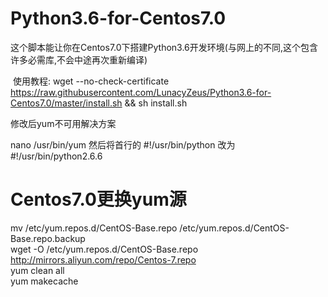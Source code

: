 # Python3.6-for-Centos7.0
这个脚本能让你在Centos7.0下搭建Python3.6开发环境(与网上的不同,这个包含许多必需库,不会中途再次重新编译)
  
  使用教程: wget --no-check-certificate https://raw.githubusercontent.com/LunacyZeus/Python3.6-for-Centos7.0/master/install.sh && sh install.sh

修改后yum不可用解决方案

nano /usr/bin/yum
然后将首行的
#!/usr/bin/python
改为
#!/usr/bin/python2.6.6


# Centos7.0更换yum源
mv /etc/yum.repos.d/CentOS-Base.repo /etc/yum.repos.d/CentOS-Base.repo.backup  
wget -O /etc/yum.repos.d/CentOS-Base.repo http://mirrors.aliyun.com/repo/Centos-7.repo  
yum clean all  
yum makecache  
